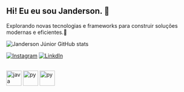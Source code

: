 ## Hi! Eu eu sou Janderson. 👋 
Explorando novas tecnologias e frameworks para construir soluções modernas e eficientes.🎯

![Janderson Júnior GitHub stats](https://github-readme-stats.vercel.app/api?username=janderson2620&show_icons=true&theme=dark)

[![Instagram](https://img.shields.io/badge/Instagram-E4405F?style=for-the-badge&logo=instagram&logoColor=white
)](https://www.instagram.com/janderson_juniorr/)
[![LinkdIn](https://img.shields.io/badge/LinkedIn-0077B5?style=for-the-badge&logo=linkedin&logoColor=white
)](https://www.linkedin.com/in/janderson-de-oliveira-5128321a3/)

<div style="display: inline_block"><br/>
  <img align="center" alt="java" src="https://camo.githubusercontent.com/20ffa1c9a31e2c991c8b52b0cb7be938de51db4b7a9299658fef28efb0cc845a/68747470733a2f2f63646e2e6a7364656c6976722e6e65742f67682f64657669636f6e732f64657669636f6e2f69636f6e732f6a6176612f6a6176612d6f726967696e616c2e737667 " width="40" height="auto" />
  <img align="center" alt="py" src="https://camo.githubusercontent.com/dd8b0601cdfefe534a6a26f4c29c7f8a5fcfc315002655f519c73121f7bad8bc/68747470733a2f2f63646e2e6a7364656c6976722e6e65742f67682f64657669636f6e732f64657669636f6e2f69636f6e732f707974686f6e2f707974686f6e2d6f726967696e616c2e737667" width="40" height="auto" />
    <img align="center" alt="py" src="https://camo.githubusercontent.com/2582ec2237a3a1fbd34e9b57332b72be27a7facb32abe7c2335e5f86e5f457a8/68747470733a2f2f63646e2e6a7364656c6976722e6e65742f67682f64657669636f6e732f64657669636f6e2f69636f6e732f6d7973716c2f6d7973716c2d6f726967696e616c2e737667" width="40" height="auto" />
  
</div>
